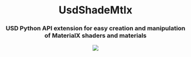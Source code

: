<h1 align="center">UsdShadeMtlx</h1>

<h3 align="center"> USD Python API extension for easy creation and manipulation of MaterialX shaders and materials </h3>

<div align="center">
  <img src="https://img.shields.io/badge/python-3670A0?style=for-the-badge&logo=python&logoColor=ffdd54"></a>
</div>
